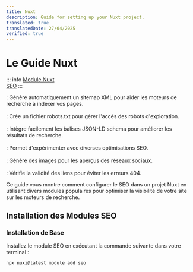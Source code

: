 ```yaml
---
title: Nuxt
description: Guide for setting up your Nuxt project.
translated: true
translatedDate: 27/04/2025
verified: true
---
```


# Le Guide Nuxt

::: info
[Module Nuxt](https://nuxt.com/modules/seo)<br>
[SEO](https://nuxtseo.com/)
:::

<Badge type="tip" text="@nuxtjs/sitemap" /> : Génère automatiquement un sitemap XML pour aider les moteurs de recherche à indexer vos pages.
<br>
<br>
<Badge type="tip" text="@nuxtjs/robots" /> : Crée un fichier robots.txt pour gérer l'accès des robots d'exploration.
<br>
<br>
<Badge type="tip" text="nuxt-schema-org" /> : Intègre facilement les balises JSON-LD schema pour améliorer les résultats de recherche.
<br>
<br>
<Badge type="tip" text="nuxt-seo-experiments" /> : Permet d'expérimenter avec diverses optimisations SEO.
<br>
<br>
<Badge type="tip" text="nuxt-og-image" /> : Génère des images pour les aperçus des réseaux sociaux.
<br>
<br>
<Badge type="tip" text="nuxt-link-checker" /> : Vérifie la validité des liens pour éviter les erreurs 404.
<br>

Ce guide vous montre comment configurer le SEO dans un projet Nuxt en utilisant divers modules populaires pour optimiser la visibilité de votre site sur les moteurs de recherche.

## Installation des Modules SEO

### Installation de Base

Installez le module SEO en exécutant la commande suivante dans votre terminal :

```sh
npx nuxi@latest module add seo
```